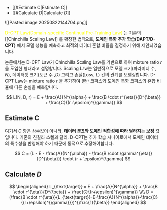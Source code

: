 - [[#Estimate C|Estimate C]]
- [[#Calculate $D$|Calculate $D$]]


![[Pasted image 20250822144704.png]]

<font color="#ffff00">D-CPT Law(Domain-specific Continual Pre-Training Law)</font> 는 기존의 [[Chinchilla Scaling Law]] 를 확장한 법칙으로, **도메인 특화 추가 학습(DAPT/D-CPT)** 에서 모델 성능을 예측하고 최적의 데이터 혼합 비율을 결정하기 위해 제안되었습니다.

논문에서는 D-CPT Law가 Chinchilla Scaling Law를 기반으로 하여 mixture ratio $r$ 을 도입한 형태라고 설명합니다. Scaling Law는 일반적으로 모델 크기(파라미터 수, $N$), 데이터셋 크기(토큰 수 ,$D$) 그리고 손실(Loss, $L$) 간의 관계를 모델링합니다. D-CPT Law는 mixture ratio $r$ 을 추가하여 일반 코퍼스와 도메인 특화 코퍼스의 혼합 비율에 따른 손실을 예측합니다.

$$
L(N, D, r) = E + \frac{A}{N^{\alpha}} + \frac{B \cdot r^{\eta}}{D^{\beta}} + \frac{C}{(r+\epsilon)^{\gamma}}
$$

## Estimate C

여기서 $C$ 항은 상수값이 아니라, **데이터 분포와 도메인 적합성에 따라 달라지는 보정** 값입니다. 기존의 친칠라 스켈과 달리, D-CPT는 추가 학습 시나이로에서 도메인 데이터의 특수성을 반영해야 하기 때문에 동적으로 추정해야합니다.

$$
C = (L - E - \frac{A}{N^{\alpha}} - \frac{B \cdot \gamma^{\eta}}{D^{\beta}}) \cdot (r + \epsilon)^{\gamma}
$$

## Calculate $D$ 

$$
\begin{aligned}
L_{\text{target}} = E + \frac{A}{N^{\alpha}} + \frac{B \cdot r^{\eta}}{D^{\beta}} + \frac{C}{(r+\epsilon)^{\gamma}} \\\\ D = (\frac{B \cdot r^{\eta}}{L_{\text{target}}-E-\frac{A}{N^{\alpha}}-\frac{C}{(r+\epsilon)^{\gamma}}})^{\frac{1}{\beta}}
\end{aligned}
$$

